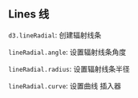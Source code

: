 ## Lines 线

`d3.lineRadial`: 创建辐射线条

`lineRadial.angle`: 设置辐射线条角度

`lineRadial.radius`: 设置辐射线条半径

`lineRadial.curve`: 设置曲线 插入器



